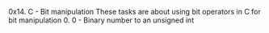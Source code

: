 0x14. C - Bit manipulation
These tasks are about using bit operators in C for bit manipulation
	0. 0 - Binary number to an unsigned int
